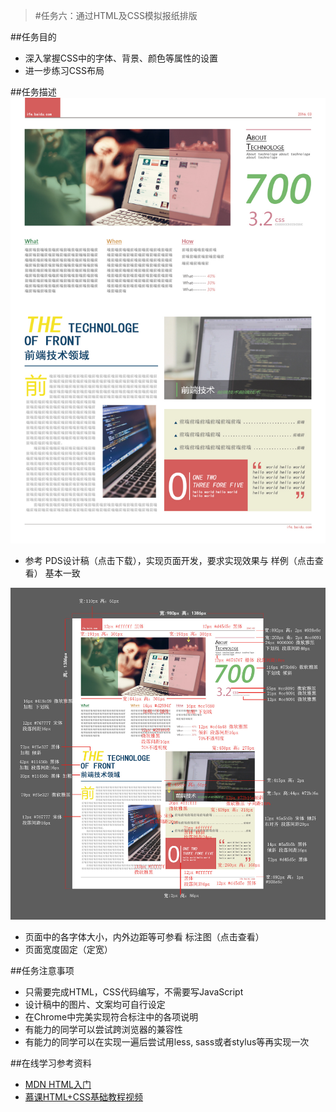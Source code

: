 >#任务六：通过HTML及CSS模拟报纸排版

##任务目的
* 深入掌握CSS中的字体、背景、颜色等属性的设置
* 进一步练习CSS布局


##任务描述
![demo](../images/task_1_6_2.jpg)

* 参考 PDS设计稿（点击下载），实现页面开发，要求实现效果与 样例（点击查看） 基本一致

![demo2](../images/task_1_6_3.jpg)

* 页面中的各字体大小，内外边距等可参看 标注图（点击查看）
* 页面宽度固定（定宽）


##任务注意事项
* 只需要完成HTML，CSS代码编写，不需要写JavaScript
* 设计稿中的图片、文案均可自行设定
* 在Chrome中完美实现符合标注中的各项说明
* 有能力的同学可以尝试跨浏览器的兼容性
* 有能力的同学可以在实现一遍后尝试用less, sass或者stylus等再实现一次

##在线学习参考资料
* [MDN HTML入门](https://developer.mozilla.org/zh-CN/docs/Web/Guide/HTML/Introduction)
* [慕课HTML+CSS基础教程视频](http://www.imooc.com/learn/9)
